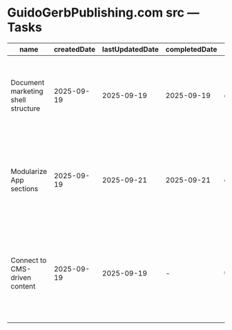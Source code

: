 # GuidoGerbPublishing.com src — Tasks

| name                               | createdDate | lastUpdatedDate | completedDate | status   | description                                                                                            |
| ---------------------------------- | ----------- | --------------- | ------------- | -------- | ------------------------------------------------------------------------------------------------------ |
| Document marketing shell structure | 2025-09-19  | 2025-09-19      | 2025-09-19    | complete | README now calls out the entry point, navigation settings, and partner welcome component.              |
| Modularize App sections            | 2025-09-19  | 2025-09-21      | 2025-09-21    | complete | Break `App.jsx` into section components (Platform, Distribution, Resources) for readability and reuse. |
| Connect to CMS-driven content      | 2025-09-19  | 2025-09-19      | -             | todo     | Replace hard-coded copy with data fetched from the publishing CMS once endpoints are available.        |
